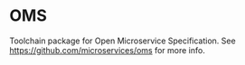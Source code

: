 # OMS

Toolchain package for Open Microservice Specification. See https://github.com/microservices/oms for more info.